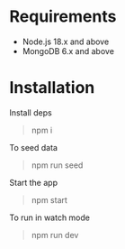 # Requirements

- Node.js 18.x and above
- MongoDB 6.x and above

# Installation

Install deps
> npm i

To seed data
> npm run seed

Start the app
> npm start

To run in watch mode
> npm run dev